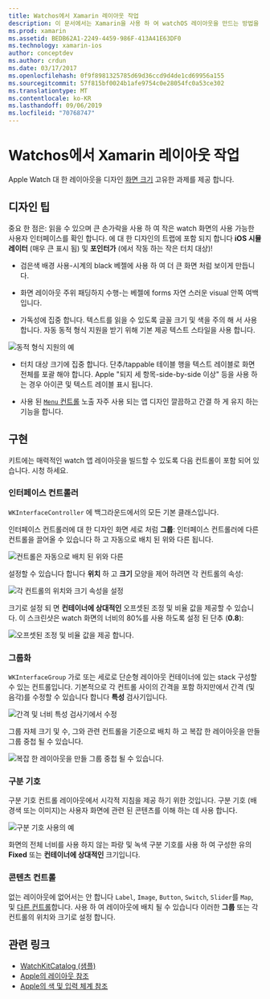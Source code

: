 ```yaml
---
title: Watchos에서 Xamarin 레이아웃 작업
description: 이 문서에서는 Xamarin을 사용 하 여 watchOS 레이아웃을 만드는 방법을 설명 합니다. 인터페이스 컨트롤러, 그룹, 구분 기호 및 콘텐츠 컨트롤에 설명 합니다.
ms.prod: xamarin
ms.assetid: BEDB62A1-2249-4459-986F-413A41E63DF0
ms.technology: xamarin-ios
author: conceptdev
ms.author: crdun
ms.date: 03/17/2017
ms.openlocfilehash: 0f9f8981325785d69d36ccd9d4de1cd69956a155
ms.sourcegitcommit: 57f815bf0024b1afe9754c0e28054fc0a53ce302
ms.translationtype: MT
ms.contentlocale: ko-KR
ms.lasthandoff: 09/06/2019
ms.locfileid: "70768747"
---
```

# <a name="working-with-watchos-layout-in-xamarin"></a>Watchos에서 Xamarin 레이아웃 작업

Apple Watch 대 한 레이아웃을 디자인 [화면 크기](~/ios/watchos/app-fundamentals/screen-sizes.md) 고유한 과제를 제공 합니다.

## <a name="design-tips"></a>디자인 팁

중요 한 점은: 읽을 수 있으며 큰 손가락을 사용 하 여 작은 watch 화면의 사용 가능한 사용자 인터페이스를 확인 합니다. 에 대 한 디자인의 트랩에 포함 되지 합니다 **iOS 시뮬레이터** (매우 큰 표시 됨) 및 **포인터가** (에서 작동 하는 작은 터치 대상)!

- 검은색 배경 사용-시계의 black 베젤에 사용 하 여 더 큰 화면 처럼 보이게 만듭니다.

- 화면 레이아웃 주위 패딩하지 수행-는 베젤에 forms 자연 스러운 visual 안쪽 여백입니다.

- 가독성에 집중 합니다. 텍스트를 읽을 수 있도록 글꼴 크기 및 색을 주의 해 서 사용 합니다. 자동 동적 형식 지원을 받기 위해 기본 제공 텍스트 스타일을 사용 합니다.

![](layout-images/type.png "동적 형식 지원의 예")

- 터치 대상 크기에 집중 합니다. 단추/tappable 테이블 행을 텍스트 레이블로 화면 전체를 포괄 해야 합니다. Apple "되지 세 항목-side-by-side 이상" 등을 사용 하는 경우 아이콘 및 텍스트 레이블 표시 됩니다.

- 사용 된 [ `Menu` 컨트롤](~/ios/watchos/user-interface/menu.md) 노출 자주 사용 되는 앱 디자인 깔끔하고 간결 하 게 유지 하는 기능을 합니다.

## <a name="implementation"></a>구현

키트에는 매력적인 watch 앱 레이아웃을 빌드할 수 있도록 다음 컨트롤이 포함 되어 있습니다. 시청 하세요.

### <a name="interface-controller"></a>인터페이스 컨트롤러

`WKInterfaceController` 에 백그라운드에서의 모든 기본 클래스입니다.

인터페이스 컨트롤러에 대 한 디자인 화면 세로 처럼 **그룹**: 인터페이스 컨트롤러에 다른 컨트롤을 끌어올 수 있습니다 하 고 자동으로 배치 된 위와 다른 됩니다.

![](layout-images/controller-scene.png "컨트롤은 자동으로 배치 된 위와 다른")

설정할 수 있습니다 합니다 **위치** 하 고 **크기** 모양을 제어 하려면 각 컨트롤의 속성:

![](layout-images/positionsize-attributes.png "각 컨트롤의 위치와 크기 속성을 설정")

크기로 설정 되 면 **컨테이너에 상대적인** 오프셋된 조정 및 비율 값을 제공할 수 있습니다. 이 스크린샷은 watch 화면의 너비의 80%를 사용 하도록 설정 된 단추 (**0.8**):

![](layout-images/button-attributes.png "오프셋된 조정 및 비율 값을 제공 합니다.")

### <a name="group"></a>그룹화

`WKInterfaceGroup` 가로 또는 세로로 단순형 레이아웃 컨테이너에 있는 stack 구성할 수 있는 컨트롤입니다. 기본적으로 각 컨트롤 사이의 간격을 포함 하지만에서 간격 (및 음각)를 수정할 수 있습니다 합니다 **특성** 검사기입니다.

![](layout-images/group-attributes.png "간격 및 너비 특성 검사기에서 수정")

그룹 자체 크기 및 수, 그와 관련 컨트롤을 기준으로 배치 하 고 복잡 한 레이아웃을 만들 그룹 중첩 될 수 있습니다.

![](layout-images/group-scene.png "복잡 한 레이아웃을 만들 그룹 중첩 될 수 있습니다.")

### <a name="separator"></a>구분 기호

구분 기호 컨트롤 레이아웃에서 시각적 지침을 제공 하기 위한 것입니다. 구분 기호 (배경색 또는 이미지)는 사용자 화면에 관련 된 콘텐츠를 이해 하는 데 사용 합니다.

![](layout-images/separator-scene.png "구분 기호 사용의 예")

화면의 전체 너비를 사용 하지 않는 파랑 및 녹색 구분 기호를 사용 하 여 구성한 유의 **Fixed** 또는 **컨테이너에 상대적인** 크기입니다.

### <a name="content-controls"></a>콘텐츠 컨트롤

없는 레이아웃에 없어서는 안 합니다 `Label`, `Image`, `Button`, `Switch`, `Slider`를 `Map`, 및 [다른 컨트롤](~/ios/watchos/user-interface/index.md)합니다.
사용 하 여 레이아웃에 배치 될 수 있습니다 이러한 **그룹** 또는 각 컨트롤의 위치와 크기로 설정 합니다.

## <a name="related-links"></a>관련 링크

- [WatchKitCatalog (샘플)](https://docs.microsoft.com/samples/xamarin/ios-samples/watchos-watchkitcatalog)
- [Apple의 레이아웃 참조](https://developer.apple.com/library/prerelease/ios/documentation/UserExperience/Conceptual/WatchHumanInterfaceGuidelines/Layout.html)
- [Apple의 색 및 입력 체계 참조](https://developer.apple.com/library/prerelease/ios/documentation/UserExperience/Conceptual/WatchHumanInterfaceGuidelines/ColorandTypography.html)

